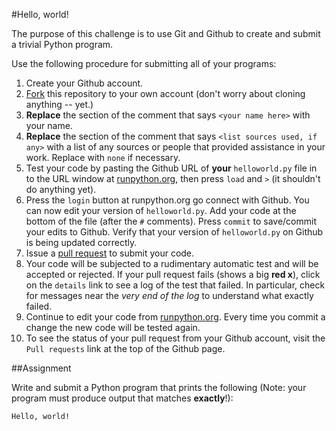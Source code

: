 #Hello, world!

The purpose of this challenge is to use Git and Github to create and submit a trivial Python program.

Use the following procedure for submitting all of your programs:

1. Create your Github account.
2. [Fork](https://guides.github.com/activities/forking/) this repository to your own account (don't
  worry about cloning anything -- yet.)
3. **Replace** the section of the comment that says ```<your name here>``` with your name.
4. **Replace** the section of the comment that says ```<list sources used, if any>``` with a list
  of any sources or people that provided assistance in your work. Replace with ```none``` if necessary.
5. Test your code by pasting the Github URL of **your** 
  ```helloworld.py``` file in to the URL window at [runpython.org](https://runpython.org),
  then press ```load``` and ```>``` (it shouldn't do anything yet).
6. Press the ```login``` button at runpython.org go connect with Github. You can now edit your version
  of ```helloworld.py```. Add your code at the bottom of the file (after the ```#``` comments). 
  Press ```commit``` to save/commit your edits to Github. Verify that your
  version of ```helloworld.py``` on Github is being updated correctly.
7. Issue a [pull request](https://help.github.com/articles/using-pull-requests/) to submit your code.
8. Your code will be subjected to a rudimentary automatic test and will be accepted or rejected. If your
  pull request fails (shows a big **red x**), click on the ```details``` link to see a log of the test
  that failed. In particular, check for messages near the *very end of the log* to understand what exactly
  failed.
9. Continue to edit your code from [runpython.org](https://runpython.org). Every time you commit a change
  the new code will be tested again.
10. To see the status of your pull request from your Github account, visit the ```Pull requests``` link at
  the top of the Github page.


##Assignment 

Write and submit a Python program that prints the following (Note: your program must produce
output that matches **exactly**!):

```
Hello, world!
```
   
